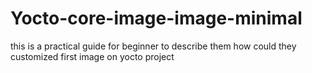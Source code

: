 # Yocto-core-image-image-minimal
this is a practical guide for beginner to describe them how could they customized first image on yocto project
